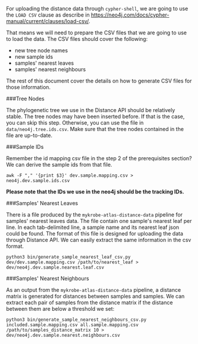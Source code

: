 For uploading the distance data through `cypher-shell`, we are going to use the
`LOAD CSV` clause as describe in
https://neo4j.com/docs/cypher-manual/current/clauses/load-csv/.

That means we will need to prepare the CSV files that we are going to use to load
the data. The CSV files should cover the following:

- new tree node names
- new sample ids
- samples' nearest leaves
- samples' nearest neighbours

The rest of this document cover the details on how to generate CSV files for those
information.

###Tree Nodes

The phylogenetic tree we use in the Distance API should be relatively stable. The
tree nodes may have been inserted before. If that is the case, you can skip this
step. Otherwise, you can use the file in `data/neo4j.tree.ids.csv`. Make sure that
the tree nodes contained in the file are up-to-date.

###Sample IDs

Remember the id mapping csv file in the step 2 of the prerequisites section? We can
derive the sample ids from that file.
```
awk -F "," '{print $3}' dev.sample.mapping.csv > neo4j.dev.sample.ids.csv
```
**Please note that the IDs we use in the neo4j should be the tracking IDs.**

###Samples' Nearest Leaves

There is a file produced by the `mykrobe-atlas-distance-data` pipeline for samples'
nearest leaves data. The file contain one sample's nearest leaf per line. In each
tab-delimited line, a sample name and its nearest leaf json could be found. The format
of this file is designed for uploading the data through Distance API. We can easily
extract the same information in the csv format.
```
python3 bin/generate_sample_nearest_leaf_csv.py dev/dev.sample.mapping.csv /path/to/nearest_leaf > dev/neo4j.dev.sample.nearest.leaf.csv
```

###Samples' Nearest Neighbours

As an output from the `mykrobe-atlas-distance-data` pipeline, a distance matrix is
generated for distances between samples and samples. We can extract each pair of
samples from the distance matrix if the distance between them are below a threshold
we set:
```
python3 bin/generate_sample_nearest_neighbours_csv.py included.sample.mapping.csv all.sample.mapping.csv /path/to/samples_distance_matrix 10 > dev/neo4j.dev.sample.nearest.neighbours.csv
```
